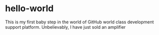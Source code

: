 # hello-world
This is my first baby step in the world of GitHub world class development support platform.
Unbelievably, I have just sold an amplifier
